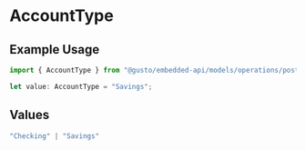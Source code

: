 # AccountType

## Example Usage

```typescript
import { AccountType } from "@gusto/embedded-api/models/operations/postv1employeesemployeeidbankaccounts.js";

let value: AccountType = "Savings";
```

## Values

```typescript
"Checking" | "Savings"
```